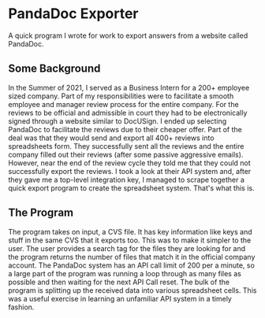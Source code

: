 # PandaDoc Exporter
 A quick program I wrote for work to export answers from a website called PandaDoc.

## Some Background

 In the Summer of 2021, I served as a Business Intern for a 200+ employee sized company. Part of my responsibilities were to facilitate a smooth employee and manager review process for the entire company. For the reviews to be official and admissible in court they had to be electronically signed through a website similar to DocUSign. I ended up selecting PandaDoc to facilitate the reviews due to their cheaper offer. Part of the deal was that they would send and export all 400+ reviews into spreadsheets form. They successfully sent all the reviews and the entire company filled out their reviews (after some passive aggressive emails). However, near the end of the review cycle they told me that they could not successfully export the reviews. I took a look at their API system and, after they gave me a top-level integration key, I managed to scrape together a quick export program to create the spreadsheet system. That's what this is.

 ## The Program

The program takes on input, a CVS file. It has key information like keys and stuff in the same CVS that it exports too. This was to make it simpler to the user. The user provides a search tag for the files they are looking for and the program returns the number of files that match it in the official company account. The PandaDoc system has an API call limit of 200 per a minute, so a large part of the program was running a loop through as many files as possible and then waiting for the next API Call reset. The bulk of the program is splitting up the received data into various spreadsheet cells. This was a useful exercise in learning an unfamiliar API system in a timely fashion.